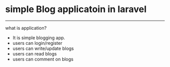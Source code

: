 # simple Blog applicatoin in laravel
------------
what is application?
* It is simple blogging app.
* users can login/register
* users can write/update blogs
* users can read blogs
* users can comment on blogs
